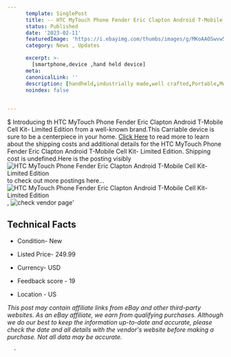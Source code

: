 ```yaml
---
      template: SinglePost
      title: -- HTC MyTouch Phone Fender Eric Clapton Android T-Mobile Cell Kit- Limited Edition
      status: Published
      date: '2023-02-11'
      featuredImage: 'https://i.ebayimg.com/thumbs/images/g/MKoAAOSwvw5jwVDD/s-l225.jpg'
      category: News , Updates

      excerpt: >-
        [smartphone,device ,hand held device]
      meta:
      canonicalLink: ''
      description: [handheld,industrially made,well crafted,Portable,Mobile,Compact,Convenient,Lightweight,Maneuverable,Man-portable,Miniature,Carriable,Hand-held,Light,Holdable,Transportable,Mobile device,Pocket-sized,On-the-go,Wireless,Cordless,Compact size,Convenient size, smartphone,device ,hand held device]
      noindex: false
      

---
```

$
      Introducing th HTC MyTouch Phone Fender Eric Clapton Android T-Mobile Cell Kit- Limited Edition from a well-known brand.This Carriable device  is sure to be a centerpiece in your home. [Click Here](https://www.ebay.com/itm/364093293819?hash=item54c5a6c4fb%3Ag%3AMKoAAOSwvw5jwVDD&amdata=enc%3AAQAHAAAA4N964dAW8jliktwMP%2F4RZH0HpKl2RoZKsJ5CIzMLIduW04mtgbK45R2mR%2BWSPs%2B0mWvlHiL1HvIs%2FdFv7dQDwGgJrIM9RKe7X9vaHPhoVTLhTox5aSii%2FWd8qrpngHy5cnJIWyqr7m6bYfy2AZ%2FTVWNTljFnj60WIWHPw1REZN3wGpMHmaNMPgiD0zHQ2ruGDH626FizKeXxeX0jEeA6Gn%2FBcfs9eMj085hNNvZbmaPYJezLL5QBfYSykxf6SvDRZpKn9QB8o6FoCmNJXGuifGvt3tV0LUmMMzmNng3JSGmL&mkevt=1&mkcid=1&mkrid=711-53200-19255-0&campid=%253CePNCampaignId%253E&customid=%253CreferenceId%253E&toolid=10049) to read more to learn about the shipping costs and additional details for the HTC MyTouch Phone Fender Eric Clapton Android T-Mobile Cell Kit- Limited Edition. Shipping cost is undefined.Here is the posting visibly ![HTC MyTouch Phone Fender Eric Clapton Android T-Mobile Cell Kit- Limited Edition](https://i.ebayimg.com/thumbs/images/g/MKoAAOSwvw5jwVDD/s-l225.jpg) to check out more postings here... ![HTC MyTouch Phone Fender Eric Clapton Android T-Mobile Cell Kit- Limited Edition](https://i.ebayimg.com/images/g/MKoAAOSwvw5jwVDD/s-l1600.jpg), ![check vendor page](https://origin-galleryplus.ebayimg.com/ws/web/364093293819_2_0_1/225x225.jpg,https://origin-galleryplus.ebayimg.com/ws/web/364093293819_3_0_1/225x225.jpg,https://origin-galleryplus.ebayimg.com/ws/web/364093293819_4_0_1/225x225.jpg,https://origin-galleryplus.ebayimg.com/ws/web/364093293819_5_0_1/225x225.jpg,https://origin-galleryplus.ebayimg.com/ws/web/364093293819_6_0_1/225x225.jpg,https://origin-galleryplus.ebayimg.com/ws/web/364093293819_7_0_1/225x225.jpg,https://origin-galleryplus.ebayimg.com/ws/web/364093293819_8_0_1/225x225.jpg,https://origin-galleryplus.ebayimg.com/ws/web/364093293819_9_0_1/225x225.jpg)'

      

 ## Technical Facts 



     
      

 - Condition- New 


      

 - Listed Price- 249.99 


      

 - Currency- USD 


      

 - Feedback score - 19 


      

 - Location - US 


      
      

 *_This post may contain affiliate links from eBay and other third-party websites. As an eBay affiliate, we earn from qualifying purchases. Although we do our best to keep the information up-to-date and accurate, please check the date and all details with the vendor's website before making a purchase. Not all data may be accurate._*




      -
